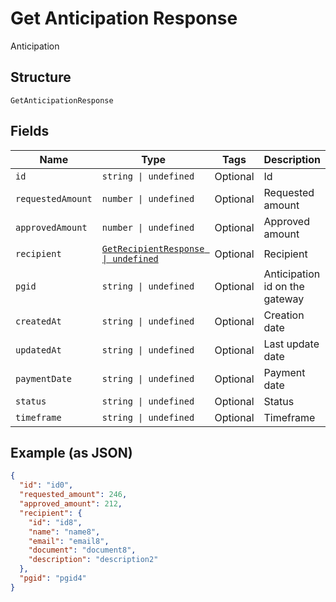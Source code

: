 
# Get Anticipation Response

Anticipation

## Structure

`GetAnticipationResponse`

## Fields

| Name | Type | Tags | Description |
|  --- | --- | --- | --- |
| `id` | `string \| undefined` | Optional | Id |
| `requestedAmount` | `number \| undefined` | Optional | Requested amount |
| `approvedAmount` | `number \| undefined` | Optional | Approved amount |
| `recipient` | [`GetRecipientResponse \| undefined`](../../doc/models/get-recipient-response.md) | Optional | Recipient |
| `pgid` | `string \| undefined` | Optional | Anticipation id on the gateway |
| `createdAt` | `string \| undefined` | Optional | Creation date |
| `updatedAt` | `string \| undefined` | Optional | Last update date |
| `paymentDate` | `string \| undefined` | Optional | Payment date |
| `status` | `string \| undefined` | Optional | Status |
| `timeframe` | `string \| undefined` | Optional | Timeframe |

## Example (as JSON)

```json
{
  "id": "id0",
  "requested_amount": 246,
  "approved_amount": 212,
  "recipient": {
    "id": "id8",
    "name": "name8",
    "email": "email8",
    "document": "document8",
    "description": "description2"
  },
  "pgid": "pgid4"
}
```

